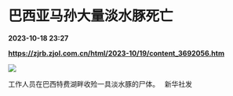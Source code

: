 # 巴西亚马孙大量淡水豚死亡

**2023-10-18 23:27**

**https://zjrb.zjol.com.cn/html/2023-10/19/content_3692056.htm**

![](https://zjrb.zjol.com.cn/images/2023-10/19/zjrb2023101900008v01b003.jpg)

工作人员在巴西特费湖畔收殓一具淡水豚的尸体。　 新华社发